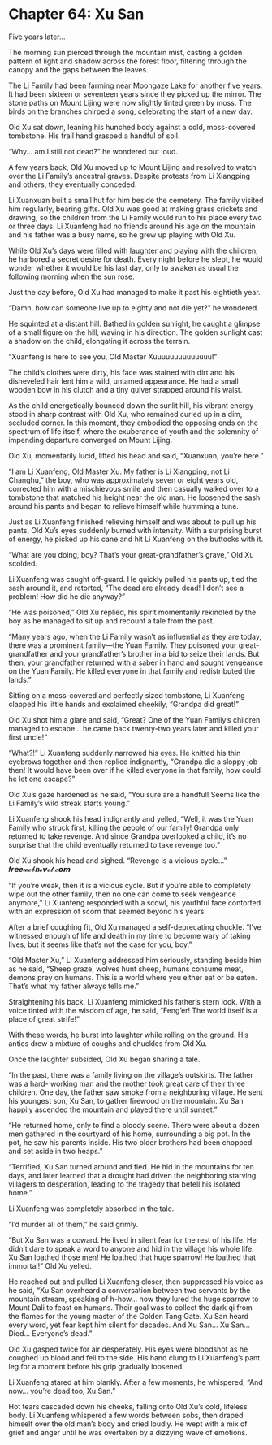 # Chapter 64: Xu San

Five years later...

The morning sun pierced through the mountain mist, casting a golden pattern of light and shadow across the forest floor, filtering through the canopy and the gaps between the leaves.

The Li Family had been farming near Moongaze Lake for another five years. It had been sixteen or seventeen years since they picked up the mirror. The stone paths on Mount Lijing were now slightly tinted green by moss. The birds on the branches chirped a song, celebrating the start of a new day.

Old Xu sat down, leaning his hunched body against a cold, moss-covered tombstone. His frail hand grasped a handful of soil.

“Why... am I still not dead?” he wondered out loud.

A few years back, Old Xu moved up to Mount Lijing and resolved to watch over the Li Family’s ancestral graves. Despite protests from Li Xiangping and others, they eventually conceded.

Li Xuanxuan built a small hut for him beside the cemetery. The family visited him regularly, bearing gifts. Old Xu was good at making grass crickets and drawing, so the children from the Li Family would run to his place every two or three days. Li Xuanfeng had no friends around his age on the mountain and his father was a busy name, so he grew up playing with Old Xu.

While Old Xu’s days were filled with laughter and playing with the children, he harbored a secret desire for death. Every night before he slept, he would wonder whether it would be his last day, only to awaken as usual the following morning when the sun rose.

Just the day before, Old Xu had managed to make it past his eightieth year.

“Damn, how can someone live up to eighty and not die yet?” he wondered.

He squinted at a distant hill. Bathed in golden sunlight, he caught a glimpse of a small figure on the hill, waving in his direction. The golden sunlight cast a shadow on the child, elongating it across the terrain.

“Xuanfeng is here to see you, Old Master Xuuuuuuuuuuuuuu!”

The child’s clothes were dirty, his face was stained with dirt and his disheveled hair lent him a wild, untamed appearance. He had a small wooden bow in his clutch and a tiny quiver strapped around his waist.

As the child energetically bounced down the sunlit hill, his vibrant energy stood in sharp contrast with Old Xu, who remained curled up in a dim, secluded corner. In this moment, they embodied the opposing ends on the spectrum of life itself, where the exuberance of youth and the solemnity of impending departure converged on Mount Lijing.

Old Xu, momentarily lucid, lifted his head and said, “Xuanxuan, you’re here.”

“I am Li Xuanfeng, Old Master Xu. My father is Li Xiangping, not Li Changhu,” the boy, who was approximately seven or eight years old, corrected him with a mischievous smile and then casually walked over to a tombstone that matched his height near the old man. He loosened the sash around his pants and began to relieve himself while humming a tune.

Just as Li Xuanfeng finished relieving himself and was about to pull up his pants, Old Xu’s eyes suddenly burned with intensity. With a surprising burst of energy, he picked up his cane and hit Li Xuanfeng on the buttocks with it.

“What are you doing, boy? That’s your great-grandfather’s grave,” Old Xu scolded.

Li Xuanfeng was caught off-guard. He quickly pulled his pants up, tied the sash around it, and retorted, “The dead are already dead! I don’t see a problem! How did he die anyway?”

“He was poisoned,” Old Xu replied, his spirit momentarily rekindled by the boy as he managed to sit up and recount a tale from the past.

“Many years ago, when the Li Family wasn’t as influential as they are today, there was a prominent family—the Yuan Family. They poisoned your great-grandfather and your grandfather’s brother in a bid to seize their lands. But then, your grandfather returned with a saber in hand and sought vengeance on the Yuan Family. He killed everyone in that family and redistributed the lands.”

Sitting on a moss-covered and perfectly sized tombstone, Li Xuanfeng clapped his little hands and exclaimed cheekily, “Grandpa did great!”

Old Xu shot him a glare and said, “Great? One of the Yuan Family’s children managed to escape... he came back twenty-two years later and killed your first uncle!”

“What?!” Li Xuanfeng suddenly narrowed his eyes. He knitted his thin eyebrows together and then replied indignantly, “Grandpa did a sloppy job then! It would have been over if he killed everyone in that family, how could he let one escape?”

Old Xu’s gaze hardened as he said, “You sure are a handful! Seems like the Li Family’s wild streak starts young.”

Li Xuanfeng shook his head indignantly and yelled, “Well, it was the Yuan Family who struck first, killing the people of our family! Grandpa only returned to take revenge. And since Grandpa overlooked a child, it’s no surprise that the child eventually returned to take revenge too.”

Old Xu shook his head and sighed. “Revenge is a vicious cycle...”
𝒇𝒓𝙚𝒆𝔀𝓮𝓫𝒏𝓸𝙫𝓮𝓵.𝓬𝙤𝙢

“If you’re weak, then it is a vicious cycle. But if you’re able to completely wipe out the other family, then no one can come to seek vengeance anymore,” Li Xuanfeng responded with a scowl, his youthful face contorted with an expression of scorn that seemed beyond his years.

After a brief coughing fit, Old Xu managed a self-deprecating chuckle. “I’ve witnessed enough of life and death in my time to become wary of taking lives, but it seems like that’s not the case for you, boy.”

“Old Master Xu,” Li Xuanfeng addressed him seriously, standing beside him as he said, “Sheep graze, wolves hunt sheep, humans consume meat, demons prey on humans. This is a world where you either eat or be eaten. That’s what my father always tells me.”

Straightening his back, Li Xuanfeng mimicked his father’s stern look. With a voice tinted with the wisdom of age, he said, “Feng’er! The world itself is a place of great strife!”

With these words, he burst into laughter while rolling on the ground. His antics drew a mixture of coughs and chuckles from Old Xu.

Once the laughter subsided, Old Xu began sharing a tale.

“In the past, there was a family living on the village’s outskirts. The father was a hard- working man and the mother took great care of their three children. One day, the father saw smoke from a neighboring village. He sent his youngest son, Xu San, to gather firewood on the mountain. Xu San happily ascended the mountain and played there until sunset.”

“He returned home, only to find a bloody scene. There were about a dozen men gathered in the courtyard of his home, surrounding a big pot. In the pot, he saw his parents inside. His two older brothers had been chopped and set aside in two heaps.”

“Terrified, Xu San turned around and fled. He hid in the mountains for ten days, and later learned that a drought had driven the neighboring starving villagers to desperation, leading to the tragedy that befell his isolated home.”

Li Xuanfeng was completely absorbed in the tale.

“I’d murder all of them,” he said grimly.

“But Xu San was a coward. He lived in silent fear for the rest of his life. He didn’t dare to speak a word to anyone and hid in the village his whole life. Xu San loathed those men! He loathed that huge sparrow! He loathed that immortal!” Old Xu yelled.

He reached out and pulled Li Xuanfeng closer, then suppressed his voice as he said, “Xu San overheard a conversation between two servants by the mountain stream, speaking of h-how... how they lured the huge sparrow to Mount Dali to feast on humans. Their goal was to collect the dark qi from the flames for the young master of the Golden Tang Gate. Xu San heard every word, yet fear kept him silent for decades. And Xu San... Xu San... Died... Everyone’s dead.”

Old Xu gasped twice for air desperately. His eyes were bloodshot as he coughed up blood and fell to the side. His hand clung to Li Xuanfeng’s pant leg for a moment before his grip gradually loosened.

Li Xuanfeng stared at him blankly. After a few moments, he whispered, “And now... you’re dead too, Xu San.”

Hot tears cascaded down his cheeks, falling onto Old Xu’s cold, lifeless body. Li Xuanfeng whispered a few words between sobs, then draped himself over the old man’s body and cried loudly. He wept with a mix of grief and anger until he was overtaken by a dizzying wave of emotions.
